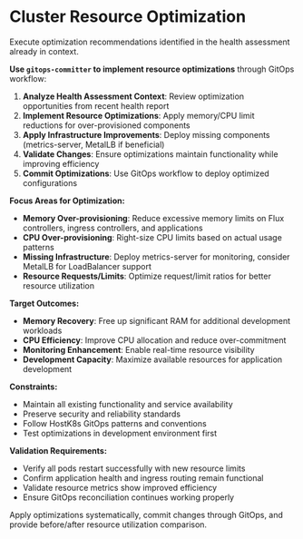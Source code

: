 # Cluster Resource Optimization

Execute optimization recommendations identified in the health assessment already in context.

**Use `gitops-committer` to implement resource optimizations** through GitOps workflow:

1. **Analyze Health Assessment Context**: Review optimization opportunities from recent health report
2. **Implement Resource Optimizations**: Apply memory/CPU limit reductions for over-provisioned components
3. **Apply Infrastructure Improvements**: Deploy missing components (metrics-server, MetalLB if beneficial)
4. **Validate Changes**: Ensure optimizations maintain functionality while improving efficiency
5. **Commit Optimizations**: Use GitOps workflow to deploy optimized configurations

**Focus Areas for Optimization:**
- **Memory Over-provisioning**: Reduce excessive memory limits on Flux controllers, ingress controllers, and applications
- **CPU Over-provisioning**: Right-size CPU limits based on actual usage patterns
- **Missing Infrastructure**: Deploy metrics-server for monitoring, consider MetalLB for LoadBalancer support
- **Resource Requests/Limits**: Optimize request/limit ratios for better resource utilization

**Target Outcomes:**
- **Memory Recovery**: Free up significant RAM for additional development workloads
- **CPU Efficiency**: Improve CPU allocation and reduce over-commitment
- **Monitoring Enhancement**: Enable real-time resource visibility
- **Development Capacity**: Maximize available resources for application development

**Constraints:**
- Maintain all existing functionality and service availability
- Preserve security and reliability standards
- Follow HostK8s GitOps patterns and conventions
- Test optimizations in development environment first

**Validation Requirements:**
- Verify all pods restart successfully with new resource limits
- Confirm application health and ingress routing remain functional
- Validate resource metrics show improved efficiency
- Ensure GitOps reconciliation continues working properly

Apply optimizations systematically, commit changes through GitOps, and provide before/after resource utilization comparison.
